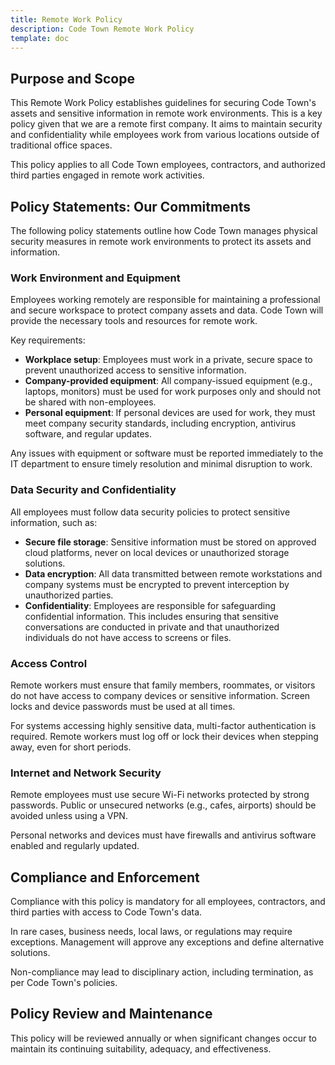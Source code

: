 ```yaml
---
title: Remote Work Policy
description: Code Town Remote Work Policy
template: doc
---
```


## Purpose and Scope

This Remote Work Policy establishes guidelines for securing Code Town's assets
and sensitive information in remote work environments. This is a key policy
given that we are a remote first company. It aims to maintain security and
confidentiality while employees work from various locations outside of
traditional office spaces.

This policy applies to all Code Town employees, contractors, and authorized
third parties engaged in remote work activities.

## Policy Statements: Our Commitments

The following policy statements outline how Code Town manages physical security
measures in remote work environments to protect its assets and information.

### Work Environment and Equipment

Employees working remotely are responsible for maintaining a professional and
secure workspace to protect company assets and data. Code Town will provide the
necessary tools and resources for remote work.

Key requirements:

- **Workplace setup**: Employees must work in a private, secure space to prevent
  unauthorized access to sensitive information.
- **Company-provided equipment**: All company-issued equipment (e.g., laptops,
  monitors) must be used for work purposes only and should not be shared with
  non-employees.
- **Personal equipment**: If personal devices are used for work, they must meet
  company security standards, including encryption, antivirus software, and
  regular updates.

Any issues with equipment or software must be reported immediately to the IT
department to ensure timely resolution and minimal disruption to work.

### Data Security and Confidentiality

All employees must follow data security policies to protect sensitive
information, such as:

- **Secure file storage**: Sensitive information must be stored on approved
  cloud platforms, never on local devices or unauthorized storage solutions.
- **Data encryption**: All data transmitted between remote workstations and
  company systems must be encrypted to prevent interception by unauthorized
  parties.
- **Confidentiality**: Employees are responsible for safeguarding confidential
  information. This includes ensuring that sensitive conversations are conducted
  in private and that unauthorized individuals do not have access to screens or
  files.

### Access Control

Remote workers must ensure that family members, roommates, or visitors do not
have access to company devices or sensitive information. Screen locks and device
passwords must be used at all times.

For systems accessing highly sensitive data, multi-factor authentication is
required. Remote workers must log off or lock their devices when stepping away,
even for short periods.

### Internet and Network Security

Remote employees must use secure Wi-Fi networks protected by strong passwords.
Public or unsecured networks (e.g., cafes, airports) should be avoided unless
using a VPN.

Personal networks and devices must have firewalls and antivirus software enabled
and regularly updated.

## Compliance and Enforcement

Compliance with this policy is mandatory for all employees, contractors, and
third parties with access to Code Town's data.

In rare cases, business needs, local laws, or regulations may require
exceptions. Management will approve any exceptions and define alternative
solutions.

Non-compliance may lead to disciplinary action, including termination, as per
Code Town's policies.

## Policy Review and Maintenance

This policy will be reviewed annually or when significant changes occur to
maintain its continuing suitability, adequacy, and effectiveness.
